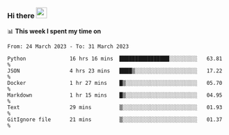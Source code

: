 ### Hi there <a href="https://www.gautamkrishnar.com/"><img src="https://media.giphy.com/media/hvRJCLFzcasrR4ia7z/giphy.gif" width="25px"></a>

📊 **This week I spent my time on**

<!--START_SECTION:waka-->

```text
From: 24 March 2023 - To: 31 March 2023

Python              16 hrs 16 mins  ████████████████░░░░░░░░░   63.81 %
JSON                4 hrs 23 mins   ████▒░░░░░░░░░░░░░░░░░░░░   17.22 %
Docker              1 hr 27 mins    █▒░░░░░░░░░░░░░░░░░░░░░░░   05.70 %
Markdown            1 hr 15 mins    █▒░░░░░░░░░░░░░░░░░░░░░░░   04.95 %
Text                29 mins         ▒░░░░░░░░░░░░░░░░░░░░░░░░   01.93 %
GitIgnore file      21 mins         ▒░░░░░░░░░░░░░░░░░░░░░░░░   01.37 %
```

<!--END_SECTION:waka-->
